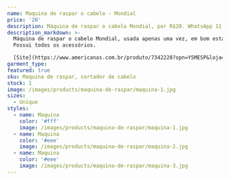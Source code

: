 ```yaml
---
name: Maquina de raspar o cabelo - Mondial
price: '20'
description: Máquina de raspar o cabelo Mondial, por R$20. WhatsApp 11 96964-1752
description_markdown: >-
  Máquina de raspar o cabelo Mondial, usada apenas uma vez, em bom estado.
  Possui todos os acessórios.

  [Site](https://www.americanas.com.br/produto/7342228?opn=YSMESP&loja=02&epar=bp_pl_00_go_bs_todas_geral_gmv&WT.srch=1&gclid=CjwKCAiApJnRBRBlEiwAPTgmxHg9-43nI7uz3IhptT60epYD2pP9WaHQKeSs1i-hRickW_ZWF-9wghoCbO0QAvD_BwE)
garment_type:
featured: true
sku: Maquina de raspar, cortador de cabelo
stock: 1
image: /images/products/maquina-de-raspar/maquina-1.jpg
sizes:
  - Unique
styles:
  - name: Maquina
    color: '#fff'
    image: /images/products/maquina-de-raspar/maquina-1.jpg
  - name: Maquina
    color: '#eee'
    image: /images/products/maquina-de-raspar/maquina-2.jpg
  - name: Maquina
    color: '#eee'
    image: /images/products/maquina-de-raspar/maquina-3.jpg
---
```

